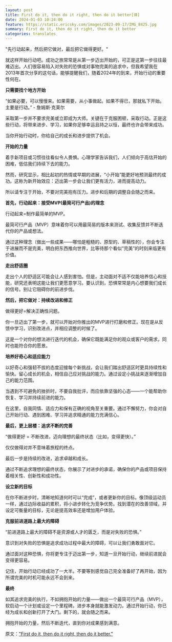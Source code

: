```yaml
---
layout: post
title: First do it, then do it right, then do it better[译]
date: 2024-01-03 10:24:00
feature: https://static.ericsky.com/images/2023-09-17/IMG_8425.jpg
summary: First do it, then do it right, then do it better
categories: translates
---
```


"先行动起来，然后把它做对，最后把它做得更好。"

就这样开始行动吧。成功之旅常常是从第一步迈出开始的，可正是这第一步往往最难迈出。人们很容易陷入对失败的恐惧或对事物完美的追求中，但我希望我在2013年首次分享的这句话，能够提醒我们，随着2024年的到来，开始行动的重要性何在。

**只需要找个地方开始**

“如果必要，可以慢慢来。如果需要，从小事做起。如果不得已，那就私下开始。主要是行动。” \- 詹姆斯·克莱尔

采取第一步并不要求完美或立即成为大师。关键在于克服困顿，采取行动。正是这些行动，将带来进步、学习，如果你足够幸运且持之以恒，最终也许会带来成功。

当你开始行动时，你给自己的成长和进步提供了机会。

**开始的力量**

着手新项目或习惯往往看似令人畏惧。心理学家告诉我们，人们倾向于高估开始的困难，低估我们持续下去的能力。

然而，研究显示，相比起初的热情或早期的进展，“小开始”能更好地预测最终的成功。这称为新开始效应：迈出第一步会让我们更有活力，进而提高动力。

所以请专注于开始，不要对完美抱有压力。进步和后期的调整自会随之而来。

**首先，行动起来：接受MVP(最简可行产品)的理念**

行动起来=制作最简单的MVP。

最简可行产品（MVP）意味着你可以用最简易的版本来测试、收集反馈并不断迭代你的产品或想法。

通过这种理念（做出一些成果——哪怕是粗糙的、原型的、草稿性的），你会专注于进展而不是完美，明白把东西推向世界，比等待那个看似“完美”的时刻来临更有价值。

**走出舒适圈**

走出个人的舒适区可能会让人感到害怕。但是，主动面对不适不仅能培养信心和技能，研究还表明这能让我们更愿意学习。要认识到，恐惧常常是内心想要我们成长的信号。别让它阻碍你的前进步伐。

**然后，把它做对：持续改进和修正**

做得更好=解决正确性问题。

你一旦迈出了第一步，就可以开始对你推出的MVP进行打磨和修正。现在是从反馈中学习，识别改进点，并相应调整的时候了。

这是一个对你的想法进行迭代的机会，确保它既能满足你的观众或客户的需求，同时也能符合你的愿景。

**培养好奇心和适应能力**

以好奇心和强韧不拔的态度迎接每个新挑战，会让我们踏出舒适区时更具持续性和愉快。留心成长的机会，相信自己应对挑战的能力。通过设定小挑战来逐渐增加自己的能力范围。

当遇到不可避免的挫折时，不要自我批评，而应依靠坚强的心态——一个能帮助你恢复、学习并持续前进的能力。

在这里，自我同情、适应力和保有正确的视角至关重要。通过不懈努力，你会对自己开始行动、遇到困难、学习并追求精通的能力充满信心。

**最后，更上层楼：追求不断的完善**

“做得更好 = 不断改进，迈向理想的最终状态（比如，变得更快）。”

仅仅做得对并不意味着旅程的终点。

最后一步是持续的改进，追求卓越和成长。

通过不断追求理想的最终状态，你展示了对进步的承诺，确保你的产品或项目保持着相关性、创新性和成功性。

**设立新的目标**

在你不断进步时，清晰地知道何时可以“完成”，或者更新你的目标。像顶级运动员一样，通过边际收益的累积，将小进步转化为竞争优势。找到潜在的改善领域，并设定可衡量的目标，无论是提高效率还是增加用户体验。

**克服前进道路上最大的障碍**

“前进道路上最大的障碍不是资源或人才的匮乏，而是对失败的恐惧。”

意识到对失败的恐惧是追求成功过程中最大的障碍，可以让我们勇敢面对它。

通过面对这种恐惧，你将更专注于迈出第一步，知道一旦开始行动，继续前进就会变得更容易。

记住，开始行动已经成功了一大半。不要等到感觉自己完全准备好了再开始，因为所谓完美的时机可能永远不会到来。

**最终**

如其追求完美的执行，不如拥抱开始的力量——做出一个最简可行产品（MVP），软启动一个计划或设定一个里程碑。进步本身就能激发动力。通过开始行动，你已经为成长和创新打开了大门。剩下的，就会随之而来。

拥抱开始的力量，然后不断迭代，直到你对成果感到满意。

原文：["First do it, then do it right, then do it better."](https://twitter.com/addyosmani/status/1739052802314539371)